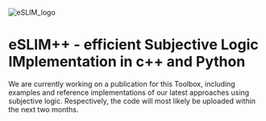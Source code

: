 ![eSLIM_logo](https://github.com/user-attachments/assets/6256f111-ceb8-4a06-ae29-0788b2553ebd)
# eSLIM++ - efficient Subjective Logic IMplementation in c++ and Python

We are currently working on a publication for this Toolbox, including examples and reference implementations of our latest approaches using subjective logic.
Respectively, the code will most likely be uploaded within the next two months.
